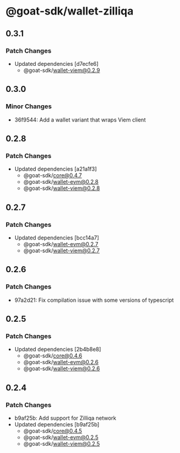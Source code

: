 # @goat-sdk/wallet-zilliqa

## 0.3.1

### Patch Changes

- Updated dependencies [d7ecfe6]
  - @goat-sdk/wallet-viem@0.2.9

## 0.3.0

### Minor Changes

- 36f9544: Add a wallet variant that wraps Viem client

## 0.2.8

### Patch Changes

- Updated dependencies [a21a1f3]
  - @goat-sdk/core@0.4.7
  - @goat-sdk/wallet-evm@0.2.8
  - @goat-sdk/wallet-viem@0.2.8

## 0.2.7

### Patch Changes

- Updated dependencies [bcc14a7]
  - @goat-sdk/wallet-evm@0.2.7
  - @goat-sdk/wallet-viem@0.2.7

## 0.2.6

### Patch Changes

- 97a2d21: Fix compilation issue with some versions of typescript

## 0.2.5

### Patch Changes

- Updated dependencies [2b4b8e8]
  - @goat-sdk/core@0.4.6
  - @goat-sdk/wallet-evm@0.2.6
  - @goat-sdk/wallet-viem@0.2.6

## 0.2.4

### Patch Changes

- b9af25b: Add support for Zilliqa network
- Updated dependencies [b9af25b]
  - @goat-sdk/core@0.4.5
  - @goat-sdk/wallet-evm@0.2.5
  - @goat-sdk/wallet-viem@0.2.5
